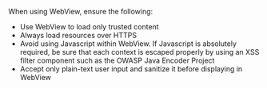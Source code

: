 
When using WebView, ensure the following:

- Use WebView to load only trusted content
- Always load resources over HTTPS
- Avoid using Javascript within WebView. If Javascript is absolutely
  required, be sure that each context is escaped properly by using an
  XSS filter component such as the OWASP Java Encoder Project
- Accept only plain-text user input and sanitize it before displaying
  in WebView

